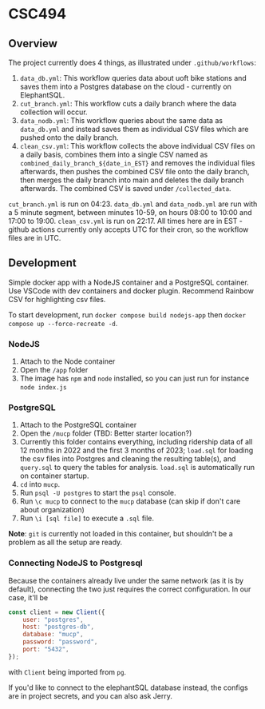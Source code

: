 # CSC494

## Overview

The project currently does 4 things, as illustrated under `.github/workflows`:
1. `data_db.yml`: This workflow queries data about uoft bike stations and saves them into a Postgres database on the cloud - currently on ElephantSQL. 
2. `cut_branch.yml`: This workflow cuts a daily branch where the data collection will occur. 
3. `data_nodb.yml`: This workflow queries about the same data as `data_db.yml` and instead saves them as individual CSV files which are pushed onto the daily branch. 
4. `clean_csv.yml`: This workflow collects the above individual CSV files on a daily basis, combines them into a single CSV named as `combined_daily_branch_${date_in_EST}` and removes the individual files afterwards, then pushes the combined CSV file onto the daily branch, then merges the daily branch into main and deletes the daily branch afterwards. The combined CSV is saved under `/collected_data`.

`cut_branch.yml` is run on 04:23. `data_db.yml` and `data_nodb.yml` are run with a 5 minute segment, between minutes 10-59, on hours 08:00 to 10:00 and 17:00 to 19:00. `clean_csv.yml` is run on 22:17. All times here are in EST - github actions currently only accepts UTC for their cron, so the workflow files are in UTC.  

## Development

Simple docker app with a NodeJS container and a PostgreSQL container. Use VSCode with dev containers and docker plugin. Recommend Rainbow CSV for highlighting csv files. 

To start development, run `docker compose build nodejs-app` then `docker compose up --force-recreate -d`. 

### NodeJS

1. Attach to the Node container
2. Open the `/app` folder
3. The image has `npm` and `node` installed, so you can just run for instance `node index.js`

### PostgreSQL

1. Attach to the PostgreSQL container
2. Open the `/mucp` folder (TBD: Better starter location?)
3. Currently this folder contains everything, including ridership data of all 12 months in 2022 and the first 3 months of 2023; `load.sql` for loading the csv files into Postgres and cleaning the resulting table(s), and `query.sql` to query the tables for analysis. `load.sql` is automatically run on container startup.
4. `cd` into `mucp`. 
5. Run `psql -U postgres` to start the `psql` console. 
6. Run `\c mucp` to connect to the `mucp` database (can skip if don't care about organization)
7. Run `\i [sql file]` to execute a `.sql` file. 

**Note**: `git` is currently not loaded in this container, but shouldn't be a problem as all the setup are ready. 

### Connecting NodeJS to Postgresql

Because the containers already live under the same network (as it is by default), connecting the two just requires the correct configuration. In our case, it'll be
```js
const client = new Client({
    user: "postgres",
    host: "postgres-db",
    database: "mucp",
    password: "password",
    port: "5432",
});
```
with `Client` being imported from `pg`. 

If you'd like to connect to the elephantSQL database instead, the configs are in project secrets, and you can also ask Jerry. 
